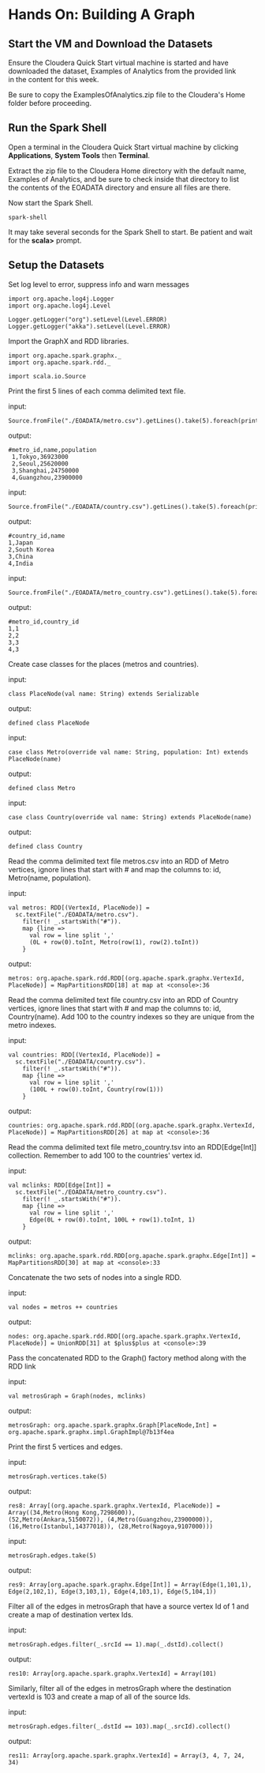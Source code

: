Hands On: Building A Graph
================================

## Start the VM and Download the Datasets

Ensure the Cloudera Quick Start virtual machine is started and have downloaded the dataset, Examples of Analytics from the provided link  
in the content for this week.

Be sure to copy the ExamplesOfAnalytics.zip file to the Cloudera's Home folder before proceeding.

## Run the Spark Shell
Open a terminal in the Cloudera Quick Start virtual machine by clicking **Applications**, **System Tools** then **Terminal**.

Extract the zip file to the Cloudera Home directory with the default name, Examples of Analytics, and be sure to check inside that directory to list  
the contents of the EOADATA directory and ensure all files are there.

Now start the Spark Shell.

    spark-shell
    
It may take several seconds for the Spark Shell to start. Be patient and wait for the **scala>** prompt.

## Setup the Datasets

Set log level to error, suppress info and warn messages

    import org.apache.log4j.Logger
    import org.apache.log4j.Level

    Logger.getLogger("org").setLevel(Level.ERROR)
    Logger.getLogger("akka").setLevel(Level.ERROR)
    
Import the GraphX and RDD libraries.

    import org.apache.spark.graphx._
    import org.apache.spark.rdd._

    import scala.io.Source

Print the first 5 lines of each comma delimited text file.

input:

    Source.fromFile("./EOADATA/metro.csv").getLines().take(5).foreach(println)
    
output:

    ﻿﻿#metro_id,name,population
     1,Tokyo,36923000
     2,Seoul,25620000
     3,Shanghai,24750000
     4,Guangzhou,23900000

    
input:

    Source.fromFile("./EOADATA/country.csv").getLines().take(5).foreach(println)
    
output:

    ﻿#country_id,name
    1,Japan
    2,South Korea
    3,China
    4,India
    
input:

    Source.fromFile("./EOADATA/metro_country.csv").getLines().take(5).foreach(println)
    
output:

    ﻿#metro_id,country_id
    1,1
    2,2
    3,3
    4,3


Create case classes for the places (metros and countries).

input:

    class PlaceNode(val name: String) extends Serializable
    
output:

    ﻿defined class PlaceNode
    
input:

    case class Metro(override val name: String, population: Int) extends PlaceNode(name)
    
output:
    
    ﻿defined class Metro
    
input:

    case class Country(override val name: String) extends PlaceNode(name)
    
output:

    ﻿defined class Country

Read the comma delimited text file metros.csv into an RDD of Metro vertices, ignore lines
that start with # and map the columns to: id, Metro(name, population).

input:
    
    val metros: RDD[(VertexId, PlaceNode)] =
      sc.textFile("./EOADATA/metro.csv").
        filter(! _.startsWith("#")).
        map {line =>
          val row = line split ','
          (0L + row(0).toInt, Metro(row(1), row(2).toInt))
        }
        
output:

    ﻿metros: org.apache.spark.rdd.RDD[(org.apache.spark.graphx.VertexId, PlaceNode)] = MapPartitionsRDD[18] at map at <console>:36

Read the comma delimited text file country.csv into an RDD of Country vertices, ignore lines
that start with # and map the columns to: id, Country(name). Add 100 to the country indexes
so they are unique from the metro indexes.

input:
    
    val countries: RDD[(VertexId, PlaceNode)] =
      sc.textFile("./EOADATA/country.csv").
        filter(! _.startsWith("#")).
        map {line =>
          val row = line split ','
          (100L + row(0).toInt, Country(row(1)))
        }
        
output:
    
    ﻿﻿countries: org.apache.spark.rdd.RDD[(org.apache.spark.graphx.VertexId, PlaceNode)] = MapPartitionsRDD[26] at map at <console>:36

Read the comma delimited text file metro_country.tsv into an RDD[Edge[Int]] collection. Remember
to add 100 to the countries' vertex id.

input:

    val mclinks: RDD[Edge[Int]] =
      sc.textFile("./EOADATA/metro_country.csv").
        filter(! _.startsWith("#")).
        map {line =>
          val row = line split ','
          Edge(0L + row(0).toInt, 100L + row(1).toInt, 1)
        }
        
output:

    ﻿mclinks: org.apache.spark.rdd.RDD[org.apache.spark.graphx.Edge[Int]] = MapPartitionsRDD[30] at map at <console>:33

Concatenate the two sets of nodes into a single RDD.

input:
    
    val nodes = metros ++ countries
    
output:

    ﻿﻿nodes: org.apache.spark.rdd.RDD[(org.apache.spark.graphx.VertexId, PlaceNode)] = UnionRDD[31] at $plus$plus at <console>:39

Pass the concatenated RDD to the Graph() factory method along with the RDD link

input:

    val metrosGraph = Graph(nodes, mclinks)
    
output:

    ﻿metrosGraph: org.apache.spark.graphx.Graph[PlaceNode,Int] = org.apache.spark.graphx.impl.GraphImpl@7b13f4ea
    
Print the first 5 vertices and edges.

input:
    
    metrosGraph.vertices.take(5)
    
output:

    ﻿res8: Array[(org.apache.spark.graphx.VertexId, PlaceNode)] = Array((34,Metro(Hong Kong,7298600)), 
    (52,Metro(Ankara,5150072)), (4,Metro(Guangzhou,23900000)), (16,Metro(Istanbul,14377018)), (28,Metro(Nagoya,9107000)))

input:

    metrosGraph.edges.take(5)
    
output:

    ﻿res9: Array[org.apache.spark.graphx.Edge[Int]] = Array(Edge(1,101,1), Edge(2,102,1), Edge(3,103,1), Edge(4,103,1), Edge(5,104,1))

Filter all of the edges in metrosGraph that have a source vertex Id of 1 and create a map of destination vertex Ids.  

input:

    metrosGraph.edges.filter(_.srcId == 1).map(_.dstId).collect()

output:

    ﻿res10: Array[org.apache.spark.graphx.VertexId] = Array(101)

Similarly, filter all of the edges in metrosGraph where the destination vertexId is 103 and create a map of all of the source Ids. 

input:

    metrosGraph.edges.filter(_.dstId == 103).map(_.srcId).collect()
    
output:

    ﻿res11: Array[org.apache.spark.graphx.VertexId] = Array(3, 4, 7, 24, 34)